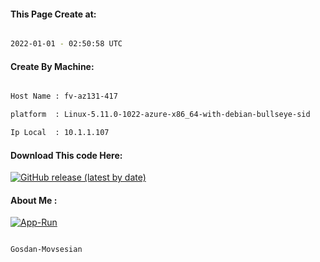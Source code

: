 
   
#### This Page Create at:

```bash

2022-01-01 - 02:50:58 UTC

```

#### Create By Machine:

```bash

Host Name : fv-az131-417

platform  : Linux-5.11.0-1022-azure-x86_64-with-debian-bullseye-sid

Ip Local  : 10.1.1.107

```
#### Download This code Here:

[![GitHub release (latest by date)](https://img.shields.io/github/v/release/Gosdan-Movsesian/Gosdan?style=for-the-badge&label=Download)](https://github.com/Gosdan-Movsesian/Gosdan/releases) 

</p> 

#### About Me :

[![App-Run](https://github.com/Gosdan-Movsesian/Gosdan/actions/workflows/App-Run.yml/badge.svg)](https://github.com/Gosdan-Movsesian/Gosdan/actions/workflows/App-Run.yml)

```bash

Gosdan-Movsesian

```

